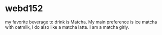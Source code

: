 # webd152
<!DOCTYPE html>
<html lang="en">
<head>
    <meta charset="UTF-8">
    <meta name="viewport" content="width=device-width, initial-scale=1.0">
    <title>favorite beverage</title>
</head>
<body>
    <p>my favorite beverage to drink is Matcha. My main preference is ice matcha with oatmilk, I do also like a matcha latte. I am a matcha girly.
    </p>
</body>
</html>
